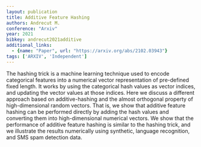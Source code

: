 ```yaml
---
layout: publication
title: Additive Feature Hashing
authors: Andrecut M.
conference: "Arxiv"
year: 2021
bibkey: andrecut2021additive
additional_links:
  - {name: "Paper", url: "https://arxiv.org/abs/2102.03943"}
tags: ['ARXIV', 'Independent']
---
```

The hashing trick is a machine learning technique used to encode categorical features into a numerical vector representation of pre-defined fixed length. It works by using the categorical hash values as vector indices, and updating the vector values at those indices. Here we discuss a different approach based on additive-hashing and the almost orthogonal property of high-dimensional random vectors. That is, we show that additive feature hashing can be performed directly by adding the hash values and converting them into high-dimensional numerical vectors. We show that the performance of additive feature hashing is similar to the hashing trick, and we illustrate the results numerically using synthetic, language recognition, and SMS spam detection data.
